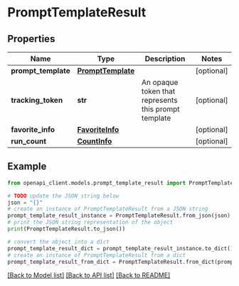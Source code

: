 # PromptTemplateResult


## Properties

Name | Type | Description | Notes
------------ | ------------- | ------------- | -------------
**prompt_template** | [**PromptTemplate**](PromptTemplate.md) |  | [optional] 
**tracking_token** | **str** | An opaque token that represents this prompt template | [optional] 
**favorite_info** | [**FavoriteInfo**](FavoriteInfo.md) |  | [optional] 
**run_count** | [**CountInfo**](CountInfo.md) |  | [optional] 

## Example

```python
from openapi_client.models.prompt_template_result import PromptTemplateResult

# TODO update the JSON string below
json = "{}"
# create an instance of PromptTemplateResult from a JSON string
prompt_template_result_instance = PromptTemplateResult.from_json(json)
# print the JSON string representation of the object
print(PromptTemplateResult.to_json())

# convert the object into a dict
prompt_template_result_dict = prompt_template_result_instance.to_dict()
# create an instance of PromptTemplateResult from a dict
prompt_template_result_from_dict = PromptTemplateResult.from_dict(prompt_template_result_dict)
```
[[Back to Model list]](../README.md#documentation-for-models) [[Back to API list]](../README.md#documentation-for-api-endpoints) [[Back to README]](../README.md)


